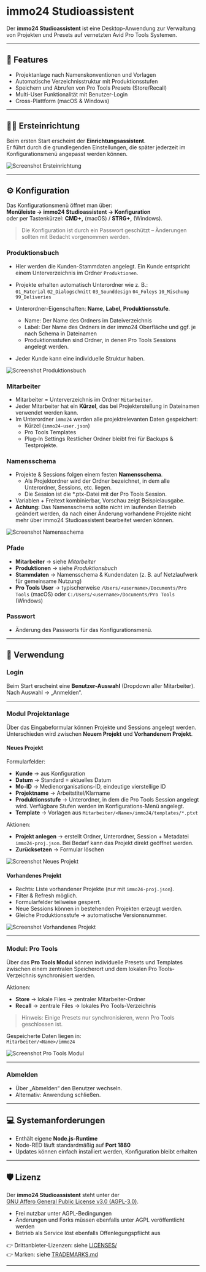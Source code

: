 # immo24 Studioassistent

Der **immo24 Studioassistent** ist eine Desktop-Anwendung zur Verwaltung von Projekten und Presets auf vernetzten Avid Pro Tools Systemen.  

---

## 🚀 Features

- Projektanlage nach Namenskonventionen und Vorlagen  
- Automatische Verzeichnisstruktur mit Produktionsstufen  
- Speichern und Abrufen von Pro Tools Presets (Store/Recall)  
- Multi-User Funktionalität mit Benutzer-Login  
- Cross-Plattform (macOS & Windows)  

---

## 🧑‍💻 Ersteinrichtung

Beim ersten Start erscheint der **Einrichtungsassistent**.  
Er führt durch die grundlegenden Einstellungen, die später jederzeit im Konfigurationsmenü angepasst werden können.

![Screenshot Ersteinrichtung](./docs/screenshots/ersteinrichtung.png)

---

## ⚙️ Konfiguration

Das Konfigurationsmenü öffnet man über:  
**Menüleiste → immo24 Studioassistent → Konfiguration**  
oder per Tastenkürzel: **CMD+,** (macOS) / **STRG+,** (Windows).  

> Die Konfiguration ist durch ein Passwort geschützt – Änderungen sollten mit Bedacht vorgenommen werden.

### Produktionsbuch
- Hier werden die Kunden-Stammdaten angelegt. Ein Kunde entspricht einem Unterverzeichnis im Ordner `Produktionen`.
- Projekte erhalten automatisch Unterordner wie z. B.:  
`01_Material`
`02_Dialogschnitt`
`03_Sounddesign`
`04_Foleys`
`10_Mischung`
`99_Deliveries`

- Unterordner-Eigenschaften: **Name**, **Label**, **Produktionsstufe**.
    - Name: Der Name des Ordners im Dateiverzeichnis
    - Label: Der Name des Ordners in der immo24 Oberfläche und ggf. je nach Schema in Dateinamen
    - Produktionsstufen sind Ordner, in denen Pro Tools Sessions angelegt werden.  
- Jeder Kunde kann eine individuelle Struktur haben.

![Screenshot Produktionsbuch](./docs/screenshots/produktionsbuch.png)

### Mitarbeiter
- Mitarbeiter = Unterverzeichnis im Ordner `Mitarbeiter`.  
- Jeder Mitarbeiter hat ein **Kürzel**, das bei Projekterstellung in Dateinamen verwendet werden kann.  
- Im Unterordner `immo24` werden alle projektrelevanten Daten gespeichert:  
    - Kürzel (`immo24-user.json`)  
    - Pro Tools Templates  
    - Plug-In Settings
Restlicher Ordner bleibt frei für Backups & Testprojekte.

### Namensschema
- Projekte & Sessions folgen einem festen **Namensschema**.
    - Als Projektordner wird der Ordner bezeichnet, in dem alle Unterordner, Sessions, etc. liegen.
    - Die Session ist die *.ptx-Datei mit der Pro Tools Session.
- Variablen + Freitext kombinierbar, Vorschau zeigt Beispielausgabe.  
- **Achtung:** Das Namensschema sollte nicht im laufenden Betrieb geändert werden, da nach einer Änderung vorhandene Projekte nicht mehr über immo24 Studioassistent bearbeitet werden können.

![Screenshot Namensschema](./docs/screenshots/namensschema.png)

### Pfade
- **Mitarbeiter** → siehe *Mitarbeiter*  
- **Produktionen** → siehe *Produktionsbuch*  
- **Stammdaten** → Namensschema & Kundendaten (z. B. auf Netzlaufwerk für gemeinsame Nutzung)  
- **Pro Tools User** → typischerweise `/Users/<username>/Documents/Pro Tools` (macOS) oder `C:/Users/<username>/Documents/Pro Tools` (Windows)

### Passwort
- Änderung des Passworts für das Konfigurationsmenü.

---

## 📂 Verwendung

### Login
Beim Start erscheint eine **Benutzer-Auswahl** (Dropdown aller Mitarbeiter).  
Nach Auswahl → „Anmelden“.  

---

### Modul Projektanlage

Über das Eingabeformular können Projekte und Sessions angelegt werden.  
Unterschieden wird zwischen **Neuem Projekt** und **Vorhandenem Projekt**.

#### Neues Projekt
Formularfelder:
- **Kunde** → aus Konfiguration  
- **Datum** → Standard = aktuelles Datum  
- **Mo-ID** → Medienorganisations-ID, eindeutige vierstellige ID  
- **Projektname** → Arbeitstitel/Klarname  
- **Produktionsstufe** → Unterordner, in dem die Pro Tools Session angelegt wird. Verfügbare Stufen werden im Konfigurations-Menü angelegt.  
- **Template** → Vorlagen aus `Mitarbeiter/<Name>/immo24/templates/*.ptxt`  

Aktionen:
- **Projekt anlegen** → erstellt Ordner, Unterordner, Session + Metadatei `immo24-proj.json`. Bei Bedarf kann das Projekt direkt geöffnet werden.
- **Zurücksetzen** → Formular löschen  

![Screenshot Neues Projekt](./docs/screenshots/projekt_neu.png)

#### Vorhandenes Projekt
- Rechts: Liste vorhandener Projekte (nur mit `immo24-proj.json`).  
- Filter & Refresh möglich.  
- Formularfelder teilweise gesperrt.  
- Neue Sessions können in bestehenden Projekten erzeugt werden.  
- Gleiche Produktionsstufe → automatische Versionsnummer.  

![Screenshot Vorhandenes Projekt](./docs/screenshots/projekt_vorhanden.png)

---

### Modul: Pro Tools

Über das **Pro Tools Modul** können individuelle Presets und Templates zwischen einem zentralen Speicherort und dem lokalen Pro Tools-Verzeichnis synchronisiert werden.  

Aktionen:
- **Store** → lokale Files → zentraler Mitarbeiter-Ordner  
- **Recall** → zentrale Files → lokales Pro Tools-Verzeichnis  

> Hinweis: Einige Presets nur synchronisieren, wenn Pro Tools geschlossen ist.  

Gespeicherte Daten liegen in:  
`Mitarbeiter/<Name>/immo24`

![Screenshot Pro Tools Modul](./docs/screenshots/protools.png)

---

### Abmelden
- Über „Abmelden“ den Benutzer wechseln.  
- Alternativ: Anwendung schließen.

---

## 💻 Systemanforderungen

- Enthält eigene **Node.js-Runtime**  
- Node-RED läuft standardmäßig auf **Port 1880**  
- Updates können einfach installiert werden, Konfiguration bleibt erhalten  

---

## 🛡️ Lizenz

Der **immo24 Studioassistent** steht unter der  
[GNU Affero General Public License v3.0 (AGPL-3.0)](./LICENSE).  

- Frei nutzbar unter AGPL-Bedingungen  
- Änderungen und Forks müssen ebenfalls unter AGPL veröffentlicht werden  
- Betrieb als Service löst ebenfalls Offenlegungspflicht aus  

👉 Drittanbieter-Lizenzen: siehe [LICENSES/](./LICENSES)  
👉 Marken: siehe [TRADEMARKS.md](./TRADEMARKS.md)

---